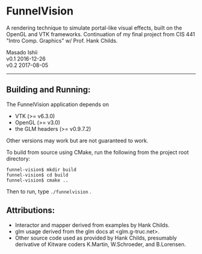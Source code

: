 FunnelVision
============
A rendering technique to simulate portal-like visual effects, built on the OpenGL and VTK frameworks.
Continuation of my final project from CIS 441 "Intro Comp. Graphics" w/ Prof. Hank Childs.

Masado Ishii  
v0.1 2016-12-26  
v0.2 2017-08-05

----


Building and Running:
---------------------
The FunnelVision application depends on  

* VTK (>= v6.3.0)
* OpenGL (>= v3.0)
* the GLM headers (>= v0.9.7.2)

Other versions may work but are not guaranteed to work.

To build from source using CMake, run the following from the project root directory:

    funnel-vision$ mkdir build
    funnel-vision$ cd build
    funnel-vision$ cmake ..

Then to run, type `./funnelvision` .


Attributions:
-------------
* Interactor and mapper derived from examples by Hank Childs.
* glm usage derived from the glm docs at <glm.g-truc.net>.
* Other source code used as provided by Hank Childs, presumably derivative
    of Kitware coders K.Martin, W.Schroeder, and B.Lorensen.
